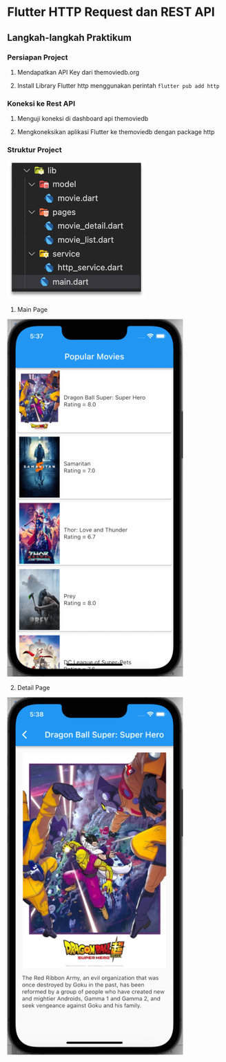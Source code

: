 # Flutter HTTP Request dan REST API

## Langkah-langkah Praktikum

### Persiapan Project

1. Mendapatkan API Key dari themoviedb.org

2. Install Library Flutter http menggunakan perintah `flutter pub add http`

### Koneksi ke Rest API

1. Menguji koneksi di dashboard api themoviedb

2. Mengkoneksikan aplikasi Flutter ke themoviedb dengan package http

### Struktur Project

![screenshot](images/03.png)

1. Main Page

![screenshot](images/01.png)

2. Detail Page

![screenshot](images/02.png)


